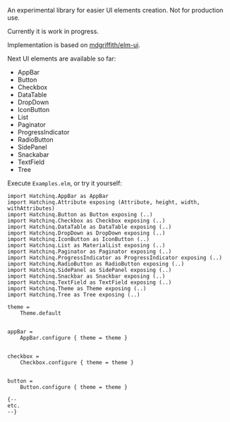 An experimental library for easier UI elements creation. Not for production use.

Currently it is work in progress.

Implementation is based on [mdgriffith/elm-ui](https://package.elm-lang.org/packages/mdgriffith/elm-ui/latest/).

Next UI elements are available so far:
 - AppBar
 - Button
 - Checkbox
 - DataTable
 - DropDown
 - IconButton
 - List
 - Paginator
 - ProgressIndicator
 - RadioButton
 - SidePanel
 - Snackabar
 - TextField
 - Tree


Execute `Examples.elm`, or try it yourself:
```
import Hatchinq.AppBar as AppBar
import Hatchinq.Attribute exposing (Attribute, height, width, withAttributes)
import Hatchinq.Button as Button exposing (..)
import Hatchinq.Checkbox as Checkbox exposing (..)
import Hatchinq.DataTable as DataTable exposing (..)
import Hatchinq.DropDown as DropDown exposing (..)
import Hatchinq.IconButton as IconButton (..)
import Hatchinq.List as MaterialList exposing (..)
import Hatchinq.Paginator as Paginator exposing (..)
import Hatchinq.ProgressIndicator as ProgressIndicator exposing (..)
import Hatchinq.RadioButton as RadioButton exposing (..)
import Hatchinq.SidePanel as SidePanel exposing (..)
import Hatchinq.Snackbar as Snackbar exposing (..)
import Hatchinq.TextField as TextField exposing (..)
import Hatchinq.Theme as Theme exposing (..)
import Hatchinq.Tree as Tree exposing (..)

theme =
    Theme.default


appBar =
    AppBar.configure { theme = theme }


checkbox =
    Checkbox.configure { theme = theme }


button =
    Button.configure { theme = theme }

{--
etc.
--}
```


